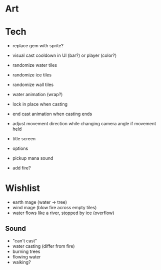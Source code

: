 # Art

# Tech
- replace gem with sprite?

- visual cast cooldown in UI (bar?) or player (color?)
- randomize water tiles
- randomize ice tiles
- randomize wall tiles

- water animation (wrap?)

- lock in place when casting
- end cast animation when casting ends
- adjust movement direction while changing camera angle if movement held

- title screen
- options

- pickup mana sound

- add fire?

# Wishlist
- earth mage (water -> tree)
- wind mage (blow fire across empty tiles)
- water flows like a river, stopped by ice (overflow)

## Sound
- "can't cast"
- water casting (differ from fire)
- burning trees
- flowing water
- walking?

